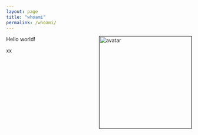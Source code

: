 ```yaml
---
layout: page
title: "whoami"
permalink: /whoami/
---
```


<img align="right" height="250" src="{{ site.url }}/assets/img/avatar.jpg" border="1" alt="avatar">

Hello world!

xx

